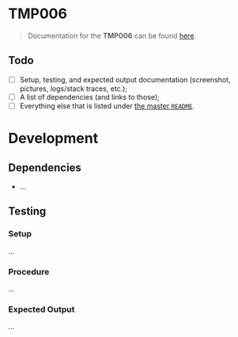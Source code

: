 # TMP006

> Documentation for the **TMP006** can be found [here](https://drive.google.com/drive/folders/14W78F2MIxz7_K_xL1_n9KY-3X8qnph70?usp=sharing).


## Todo

- [ ] Setup, testing, and expected output documentation (screenshot, pictures, logs/stack traces, etc.);
- [ ] A list of dependencies (and links to those);
- [ ] Everything else that is listed under [the master `README`](../README.md).

# Development

## Dependencies

- ...

## Testing

### Setup

...

### Procedure

...

### Expected Output

...